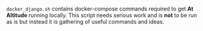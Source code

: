 `docker_django.sh` contains docker-compose commands required to get __At Altitude__ running locally.  This script needs serious work and is __not__ to be run as is but instead it is gathering of useful commands and ideas.

